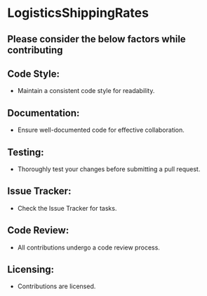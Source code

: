 # LogisticsShippingRates
## Please consider the below factors while contributing
## Code Style:
- Maintain a consistent code style for readability.
## Documentation:
- Ensure well-documented code for effective collaboration.
## Testing:
- Thoroughly test your changes before submitting a pull request.
## Issue Tracker:
- Check the Issue Tracker for tasks.
## Code Review:
- All contributions undergo a code review process.
## Licensing:
- Contributions are licensed.
